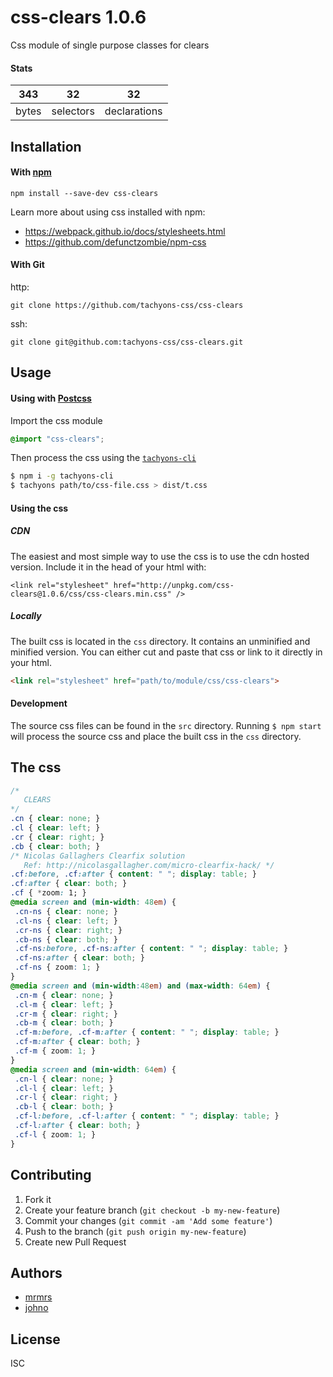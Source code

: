 # css-clears 1.0.6

Css module of single purpose classes for clears

#### Stats

343 | 32 | 32
---|---|---
bytes | selectors | declarations

## Installation

#### With [npm](https://npmjs.com)

```
npm install --save-dev css-clears
```

Learn more about using css installed with npm:
* https://webpack.github.io/docs/stylesheets.html
* https://github.com/defunctzombie/npm-css

#### With Git

http:
```
git clone https://github.com/tachyons-css/css-clears
```

ssh:
```
git clone git@github.com:tachyons-css/css-clears.git
```

## Usage

#### Using with [Postcss](https://github.com/postcss/postcss)

Import the css module

```css
@import "css-clears";
```

Then process the css using the [`tachyons-cli`](https://github.com/tachyons-css/tachyons-cli)

```sh
$ npm i -g tachyons-cli
$ tachyons path/to/css-file.css > dist/t.css
```

#### Using the css

##### CDN
The easiest and most simple way to use the css is to use the cdn hosted version. Include it in the head of your html with:

```
<link rel="stylesheet" href="http://unpkg.com/css-clears@1.0.6/css/css-clears.min.css" />
```

##### Locally
The built css is located in the `css` directory. It contains an unminified and minified version.
You can either cut and paste that css or link to it directly in your html.

```html
<link rel="stylesheet" href="path/to/module/css/css-clears">
```

#### Development

The source css files can be found in the `src` directory.
Running `$ npm start` will process the source css and place the built css in the `css` directory.

## The css

```css
/*
   CLEARS
*/
.cn { clear: none; }
.cl { clear: left; }
.cr { clear: right; }
.cb { clear: both; }
/* Nicolas Gallaghers Clearfix solution
   Ref: http://nicolasgallagher.com/micro-clearfix-hack/ */
.cf:before, .cf:after { content: " "; display: table; }
.cf:after { clear: both; }
.cf { *zoom: 1; }
@media screen and (min-width: 48em) {
 .cn-ns { clear: none; }
 .cl-ns { clear: left; }
 .cr-ns { clear: right; }
 .cb-ns { clear: both; }
 .cf-ns:before, .cf-ns:after { content: " "; display: table; }
 .cf-ns:after { clear: both; }
 .cf-ns { zoom: 1; }
}
@media screen and (min-width:48em) and (max-width: 64em) {
 .cn-m { clear: none; }
 .cl-m { clear: left; }
 .cr-m { clear: right; }
 .cb-m { clear: both; }
 .cf-m:before, .cf-m:after { content: " "; display: table; }
 .cf-m:after { clear: both; }
 .cf-m { zoom: 1; }
}
@media screen and (min-width: 64em) {
 .cn-l { clear: none; }
 .cl-l { clear: left; }
 .cr-l { clear: right; }
 .cb-l { clear: both; }
 .cf-l:before, .cf-l:after { content: " "; display: table; }
 .cf-l:after { clear: both; }
 .cf-l { zoom: 1; }
}
```

## Contributing

1. Fork it
2. Create your feature branch (`git checkout -b my-new-feature`)
3. Commit your changes (`git commit -am 'Add some feature'`)
4. Push to the branch (`git push origin my-new-feature`)
5. Create new Pull Request

## Authors

* [mrmrs](http://mrmrs.io)
* [johno](http://johnotander.com)

## License

ISC

